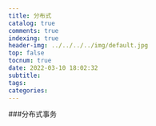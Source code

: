 ```yaml
---
title: 分布式
catalog: true
comments: true
indexing: true
header-img: ../../../../img/default.jpg
top: false
tocnum: true
date: 2022-03-10 18:02:32
subtitle:
tags:
categories:
---
```

###分布式事务

